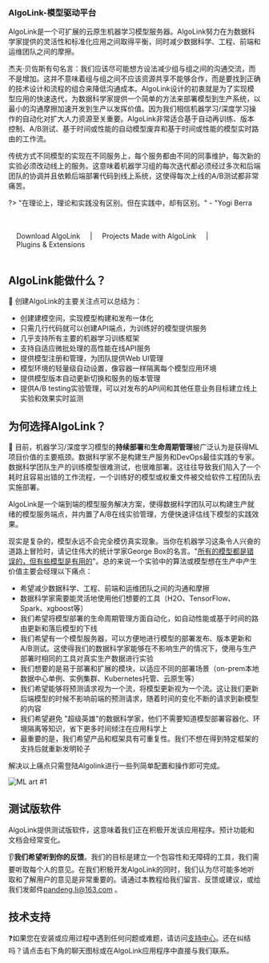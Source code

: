 <h3 class="Main__Title">AlgoLink-模型驱动平台</h3>

<p class="Main__Description"> 

AlgoLink是一个可扩展的云原生机器学习模型服务器。AlgoLink努力在为数据科学家提供的灵活性和标准化应用之间取得平衡，同时减少数据科学、工程、前端和运维团队之间的摩擦。

杰夫·贝佐斯有句名言：我们应该尽可能想方设法减少组与组之间的沟通交流，而不是增加。这并不意味着组与组之间不应该资源共享不能够合作，而是要找到正确的技术设计和流程的组合来降低沟通成本。AlgoLink设计的初衷就是为了实现模型应用的快速迭代，为数据科学家提供一个简单的方法来部署模型到生产系统，以最小的沟通摩擦加速开发到生产以发挥价值。因为我们相信机器学习/深度学习操作的自动化对扩大人力资源至关重要。AlgoLink非常适合基于自动再训练、版本控制、A/B测试、基于时间或性能的自动模型废弃和基于时间或性能的模型实时路由的工作流。

传统方式不同模型的实现在不同服务上，每个服务都由不同的同事维护，每次新的实验必须改动线上的服务。这意味着机器学习组的每次迭代都必须经过多次和后端团队的协调并且依赖后端部署代码到线上系统，这使得每次上线的A/B测试都非常痛苦。
</p>

?> "在理论上，理论和实践没有区别。但在实践中，却有区别。" - "Yogi Berra

<br>
<br>
<div class="Main__Buttons">
    <a class="Main__Button" href='https://algolink.com/download' target="_blank">Download AlgoLink</a>
    |
    <a class="Main__Button" href='https://algolink.com/madewith' target="_blank">Projects Made with AlgoLink</a>
    |
    <a class="Main__Button"  href='https://algolink.com/integrations'>Plugins & Extensions</a>
</div>
<br>
<br>

## AlgoLink能做什么？
👋 创建AlgoLink的主要关注点可以总结为：
- 创建建模空间，实现模型构建和发布一体化
- 只需几行代码就可以创建API端点，为训练好的模型提供服务
- 几乎支持所有主要的机器学习训练框架
- 支持自适应微批处理的高性能在线API服务
- 提供模型注册和管理，为团队提供Web UI管理
- 模型环境的轻量级自动设置，像容器一样隔离每个模型应用环境
- 提供模型版本自动更新切换和服务的版本管理
- 提供A/B testing实验管理，可以对发布的API间和其他任意业务目标建立线上实验和效果实时监测

## 为何选择AlgoLink？
🤖 目前，机器学习/深度学习模型的**持续部署**和**生命周期管理**被广泛认为是获得ML项目价值的主要瓶颈。数据科学家不是构建生产服务和DevOps最佳实践的专家。数据科学团队生产的训练模型很难测试，也很难部署。这往往导致我们陷入了一个耗时且容易出错的工作流程，一个训练好的模型或权重文件被交给软件工程团队去实施部署。

AlgoLink是一个端到端的模型服务解决方案，使得数据科学团队可以构建生产就绪的模型服务端点，并内置了A/B在线实验管理，方便快速评估线下模型的实践效果。

现实是复杂的，模型永远不会完全模仿真实现象。当你在机器学习这条令人兴奋的道路上冒险时，请记住伟大的统计学家George Box的名言。"[所有的模型都是错误的，但有些模型是有用的](https://en.wikipedia.org/wiki/All_models_are_wrong)"。总的来说一个实验中的算法或模型想在生产中产生价值主要会经理以下痛点：
- 希望减少数据科学、工程、前端和运维团队之间的沟通和摩擦
- 数据科学家需要能灵活地使用他们想要的工具（H2O、TensorFlow、Spark、xgboost等）
- 我们希望将模型部署的生命周期管理方面自动化，如自动性能或基于时间的路由更新和落后模型的下线
- 我们希望有一个模型服务器，可以方便地进行模型的部署发布、版本更新和A/B测试。这使得我们的数据科学家能够在不影响生产的情况下，使用与生产部署时相同的工具对真实生产数据进行实验
- 我们想要的是易于部署和扩展的模块，以适应不同的部署场景（on-prem本地数据中心单例、实例集群、Kubernetes托管、云原生等）
- 我们希望能够将预测请求视为一个流，将模型更新视为一个流。这让我们更新后端模型的时候不影响前端的预测请求，随着时间的变化不断的请求到新模型的内容
- 我们希望避免 "超级英雄"的数据科学家，他们不需要知道模型部署容器化、环境隔离等知识，省下更多时间倾注在应用科学上
- 最重要的是，我们希望产品和框架具有可重复性。我们不想在得到特定框架的支持后就重新发明轮子

解决以上痛点只需登陆Algolink进行一些列简单配置和操作即可完成。

![ML art #1](../assets/images/how-to/ml-rewrite.jpg)

## 测试版软件

AlgoLink提供测试版软件，这意味着我们正在积极开发该应用程序。预计功能和文档会经常变化。

👂**我们希望听到你的反馈**。我们的目标是建立一个包容性和无障碍的工具，我们需要听取每个人的意见。在我们积极开发AlgoLink的同时，我们认为尽可能多地听取和了解用户的意见是非常重要的。请通过本教程给我们留言、反馈或建议，或给我们发邮件[pandeng.li@163.com](mailto:pandeng.li@163.com) 。


## 技术支持

❓如果您在安装或应用过程中遇到任何问题或难题，请访问[支持中心](https://support.algolink.com/)。还在纠结吗？请点击右下角的聊天图标或在AlgoLink应用程序中直接与我们联系。

